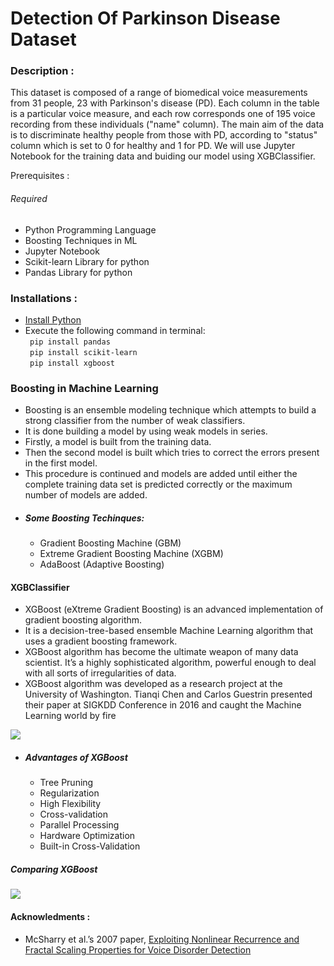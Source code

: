 # Detection Of Parkinson Disease Dataset
### Description :
This dataset is composed of a range of biomedical voice measurements from 31 people, 23 with Parkinson's disease (PD). Each column in the
table is a particular voice measure, and each row corresponds one of 195 voice recording from these individuals ("name" column). The main 
aim of the data is to discriminate healthy people from those with PD, according to "status" column which is set to 0 for healthy and 1 for PD.
We will use Jupyter Notebook for the training data and buiding our model using XGBClassifier. 

Prerequisites :
  ###### Required 
  - Python Programming Language 
  - Boosting Techniques in ML 
  - Jupyter Notebook
  - Scikit-learn Library for python
  - Pandas Library for python
  
### Installations :
- [Install Python](https://www.python.org/downloads/)<br/>
- Execute the following command in terminal: <br/>
` pip install pandas` <br/>
` pip install scikit-learn` <br/>
` pip install xgboost` <br/>

### Boosting in Machine Learning
- Boosting is an ensemble modeling technique which attempts to build a strong classifier from the number of weak classifiers.
- It is done building a model by using weak models in series. 
- Firstly, a model is built from the training data.
- Then the second model is built which tries to correct the errors present in the first model. 
- This procedure is continued and models are added until either the complete training data set is predicted correctly or the maximum number of models are added.
- ##### Some Boosting Techinques:
    - Gradient Boosting Machine (GBM)
    - Extreme Gradient Boosting Machine (XGBM)
    - AdaBoost (Adaptive Boosting)
    
#### XGBClassifier 
- XGBoost (eXtreme Gradient Boosting) is an advanced implementation of gradient boosting algorithm.
- It is a decision-tree-based ensemble Machine Learning algorithm that uses a gradient boosting framework. 
- XGBoost algorithm has become the ultimate weapon of many data scientist. It’s a highly sophisticated algorithm, powerful enough to deal
with all sorts of irregularities of data.
- XGBoost algorithm was developed as a research project at the University of Washington. Tianqi Chen and Carlos Guestrin presented their 
paper at SIGKDD Conference in 2016 and caught the Machine Learning world by fire

![](https://miro.medium.com/max/700/1*FLshv-wVDfu-i54OqvZdHg.png)

- ##### Advantages of XGBoost
  - Tree Pruning
  - Regularization
  - High Flexibility
  - Cross-validation
  - Parallel Processing
  - Hardware Optimization
  - Built-in Cross-Validation

##### Comparing XGBoost 
![](https://miro.medium.com/max/700/1*U72CpSTnJ-XTjCisJqCqLg.jpeg)

#### Acknowledments :
- McSharry et al.’s 2007 paper, [Exploiting Nonlinear Recurrence and Fractal Scaling Properties for Voice Disorder Detection](https://arxiv.org/abs/0707.0086)
